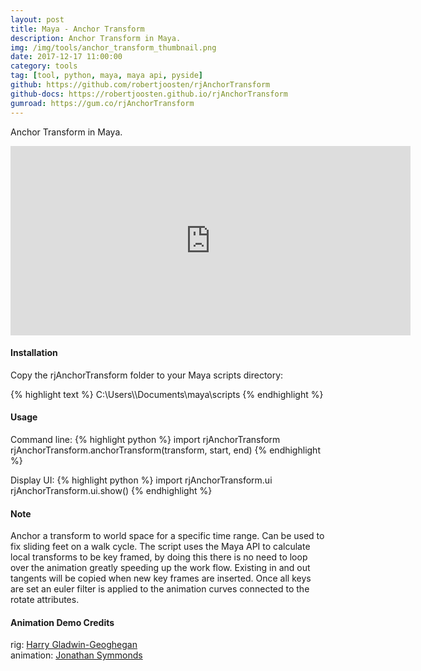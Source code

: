 ```yaml
---
layout: post
title: Maya - Anchor Transform
description: Anchor Transform in Maya.
img: /img/tools/anchor_transform_thumbnail.png
date: 2017-12-17 11:00:00
category: tools
tag: [tool, python, maya, maya api, pyside]
github: https://github.com/robertjoosten/rjAnchorTransform
github-docs: https://robertjoosten.github.io/rjAnchorTransform
gumroad: https://gum.co/rjAnchorTransform
---
```

<p class="justify">Anchor Transform in Maya.</p>

<p align="center"><iframe src="https://player.vimeo.com/video/247672481?color=ff9933&title=0&byline=0&portrait=0" width="640" height="303" frameborder="0" webkitallowfullscreen mozallowfullscreen allowfullscreen></iframe></p>

<h4>Installation</h4> 
<p class="justify">Copy the rjAnchorTransform folder to your Maya scripts directory: </p>
{% highlight text %}
C:\Users\<USER>\Documents\maya\scripts
{% endhighlight %}

<h4>Usage</h4> 
Command line:
{% highlight python %}
import rjAnchorTransform
rjAnchorTransform.anchorTransform(transform, start, end)
{% endhighlight %}

Display UI:
{% highlight python %}
import rjAnchorTransform.ui 
rjAnchorTransform.ui.show()
{% endhighlight %}

<h4>Note</h4>
<p class="justify">Anchor a transform to world space for a specific time range. Can be used to fix sliding feet on a walk cycle. The script uses the Maya API to calculate local transforms to be key framed, by doing this there is no need to loop over the animation greatly speeding up the work flow. Existing in and out tangents will be copied when new key frames are inserted. Once all keys are set an euler filter is applied to the animation curves connected to the rotate attributes.</p>

<h4>Animation Demo Credits</h4>
rig: <a href="https://www.highend3d.com/maya/downloads/character-rigs/c/dinorig-for-maya" target="_blank">Harry Gladwin-Geoghegan</a><br>
animation: <a href="http://jonathansymmonds.com/downloads_section/" target="_blank">Jonathan Symmonds</a>